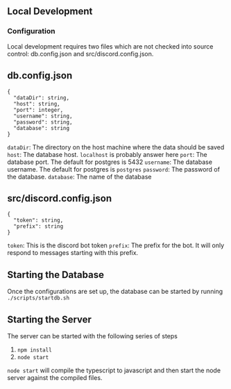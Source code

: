 ## Local Development

### Configuration
Local development requires two files which are not checked into source control: db.config.json and src/discord.config.json.

db.config.json 
---
```
{
  "dataDir": string,
  "host": string,
  "port": integer,
  "username": string,
  "password": string,
  "database": string
}
```
`dataDir`: The directory on the host machine where the data should be saved
`host`: The database host. `localhost` is probably answer here
`port`: The database port. The default for postgres is 5432
`username`: The database username. The default for postgres is `postgres` 
`password`: The password of the database.
`database`: The name of the database

src/discord.config.json 
---
```
{
  "token": string,
  "prefix": string
}
```
`token`: This is the discord bot token
`prefix`: The prefix for the bot. It will only respond to messages starting with this prefix.

## Starting the Database
Once the configurations are set up, the database can be started by running `./scripts/startdb.sh`

## Starting the Server
The server can be started with the following series of steps
1. `npm install`
2. `node start`

`node start` will compile the typescript to javascript and then start the node server against the compiled files.